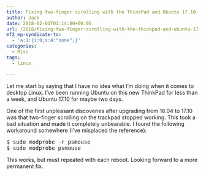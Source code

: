 ```yaml
---
title: Fixing two-finger scrolling with the ThinkPad and Ubuntu 17.10
author: Jack
date: 2018-02-01T01:14:00+00:00
url: /2018/fixing-two-finger-scrolling-with-the-thinkpad-and-ubuntu-17-10/
mf2_mp-syndicate-to:
  - 'a:1:{i:0;s:4:"none";}'
categories:
  - Misc
tags:
  - linux

---
```

Let me start by saying that I have no idea what I&#8217;m doing when it comes to desktop Linux. I&#8217;ve been running Ubuntu on this new ThinkPad for less than a week, and Ubuntu 17.10 for maybe two days.

One of the first unpleasant discoveries after upgrading from 16.04 to 17.10 was that two-finger scrolling on the trackpad stopped working. This took a bad situation and made it completely unbearable. I found the following workaround somewhere (I&#8217;ve misplaced the reference):

<pre class="example">$ sudo modprobe -r psmouse
$ sudo modprobe psmouse
</pre>

This works, but must repeated with each reboot. Looking forward to a more permanent fix.